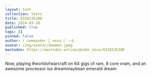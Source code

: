 ```yaml
---
layout: toot
collection: toots
title: 0328135300
date: 2024-03-28
published: true
tags: []
pinned: false
author: ⸸ commander ░ nova ⸸ :~$
avatar: /img/avatar/daemon.jpeg
mastodon: https://mastodon.online/@cmdr_nova/0328135300
---
```


Now, playing #worldofwarcraft on 64 gigs of ram, 8 core vram, and an awesome processor isa dreammaybean emerald dream
